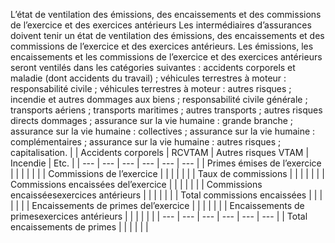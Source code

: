 L’état de ventilation des émissions, des encaissements et des commissions de l’exercice et des exercices antérieurs
Les intermédiaires d’assurances doivent tenir un état de ventilation des émissions, des encaissements et des commissions de l’exercice et des exercices antérieurs.
Les émissions, les encaissements et les commissions de l’exercice et des exercices antérieurs seront ventilés dans les catégories suivantes :
accidents corporels et maladie (dont accidents du travail) ;
véhicules terrestres à moteur : responsabilité civile ;
véhicules terrestres à moteur : autres risques ;
incendie et autres dommages aux biens ;
responsabilité civile générale ;
transports aériens ;
transports maritimes ;
autres transports ;
autres risques directs dommages ;
assurance sur la vie humaine : grande branche ;
assurance sur la vie humaine : collectives ;
assurance sur la vie humaine : complémentaires ;
assurance sur la vie humaine : autres risques ;
capitalisation.
|  | Accidents corporels | RCVTAM | Autres risques VTAM | Incendie | Etc. |
| --- | --- | --- | --- | --- | --- |
| Primes émises de l’exercice |  |  |  |  |  |
| Commissions de l’exercice |  |  |  |  |  |
| Taux de commissions |  |  |  |  |  |
| Commissions encaissées del’exercice |  |  |  |  |  |
| Commissions encaisséesexercices antérieurs |  |  |  |  |  |
| Total commissions encaissées |  |  |  |  |  |
| Encaissements de primes del’exercice |  |  |  |  |  |
| Encaissements de primesexercices antérieurs |  |  |  |  |  |
| --- | --- | --- | --- | --- | --- |
| Total encaissements de primes |  |  |  |  |  |